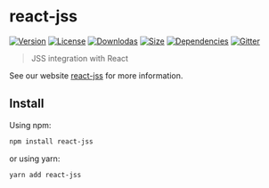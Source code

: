 # react-jss

[![Version](https://img.shields.io/npm/v/react-jss.svg?style=flat)](https://npmjs.org/package/react-jss)
[![License](https://img.shields.io/npm/l/react-jss.svg?style=flat)](https://github.com/cssinjs/jss/blob/master/LICENSE)
[![Downlodas](https://img.shields.io/npm/dm/react-jss.svg?style=flat)](https://npmjs.org/package/react-jss)
[![Size](https://img.shields.io/bundlephobia/minzip/react-jss.svg?style=flat)](https://npmjs.org/package/react-jss)
[![Dependencies](https://img.shields.io/david/cssinjs/jss.svg?path=packages%2Freact-jss&style=flat)](https://npmjs.org/package/react-jss)
[![Gitter](https://badges.gitter.im/JoinChat.svg)](https://gitter.im/cssinjs/lobby)

> JSS integration with React

See our website [react-jss](https://cssinjs.org/react-jss?v=v10.1.0) for more information.

## Install

Using npm:

```sh
npm install react-jss
```

or using yarn:

```sh
yarn add react-jss
```
